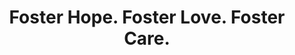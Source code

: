 ---
layout: interior
title: Foster Hope. Foster Love. Foster Care.
speaker: Evan Wood
permalink: evan_wood
image: img/20160916/evanWood.jpg
event: 20160916
video: 
favorite: I love the little, big town feel.
about: Evan is a Masters Level Social Worker. Evan is passionate about sports, food, and helping others. Evan loves his wife and two children.
twitter: 
facebook: 
instagram: 
linkedin: 
google: 
website: 
email: ewood@tfifamily.org
telephone: 316.773.8776
---